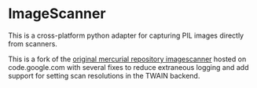 ImageScanner
============

This is a cross-platform python adapter for capturing PIL images directly from scanners.

This is a fork of the [original mercurial repository imagescanner](https://code.google.com/p/imagescanner/) hosted on code.google.com with several fixes to reduce extraneous logging and add support for setting scan resolutions in the TWAIN backend.
